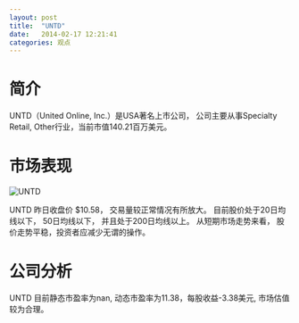 ```yaml
---
layout: post
title:  "UNTD"
date:   2014-02-17 12:21:41
categories: 观点
---
```


# 简介
UNTD（United Online, Inc.）是USA著名上市公司，
公司主要从事Specialty Retail, Other行业，当前市值140.21百万美元。

# 市场表现

![UNTD](http://finviz.com/chart.ashx?t=UNTD&ty=c&ta=1&p=d&s=l)

UNTD 昨日收盘价 $10.58，
交易量较正常情况有所放大。
目前股价处于20日均线以下，
50日均线以下，
并且处于200日均线以上。
从短期市场走势来看，
股价走势平稳，投资者应减少无谓的操作。

# 公司分析
UNTD 目前静态市盈率为nan, 动态市盈率为11.38，每股收益-3.38美元,
市场估值较为合理。
